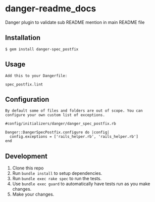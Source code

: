 # danger-readme_docs

Danger plugin to validate sub README mention in main README file

## Installation

    $ gem install danger-spec_postfix

## Usage

    Add this to your Dangerfile:

    spec_postfix.lint

## Configuration

    By default some of files and folders are out of scope. You can configure your own custom list of exceptions.

    #config/initializers/danger/danger_spec_postfix.rb

    Danger::DangerSpecPostfix.configure do |config|
      config.exceptions = ['rails_helper.rb', 'rails_helper.rb']
    end

## Development

1. Clone this repo
2. Run `bundle install` to setup dependencies.
3. Run `bundle exec rake spec` to run the tests.
4. Use `bundle exec guard` to automatically have tests run as you make changes.
5. Make your changes.

